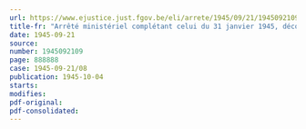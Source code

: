 ```yaml
---
url: https://www.ejustice.just.fgov.be/eli/arrete/1945/09/21/1945092109/justel
title-fr: "Arrêté ministériel complétant celui du 31 janvier 1945, décongelant les prix de certains produits agricoles et alimentaires"
date: 1945-09-21
source:
number: 1945092109
page: 888888
case: 1945-09-21/08
publication: 1945-10-04
starts:
modifies:
pdf-original:
pdf-consolidated:
---
```


